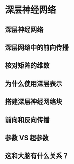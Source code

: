 # 深层神经网络

## 深层神经网络

## 深层网络中的前向传播

## 核对矩阵的维数

## 为什么使用深层表示

## 搭建深层神经网络块

## 前向和反向传播

## 参数 VS 超参数

## 这和大脑有什么关系？
